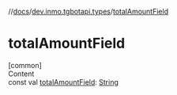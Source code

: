 //[docs](../../index.md)/[dev.inmo.tgbotapi.types](index.md)/[totalAmountField](total-amount-field.md)



# totalAmountField  
[common]  
Content  
const val [totalAmountField](total-amount-field.md): [String](https://kotlinlang.org/api/latest/jvm/stdlib/kotlin/-string/index.html)  




